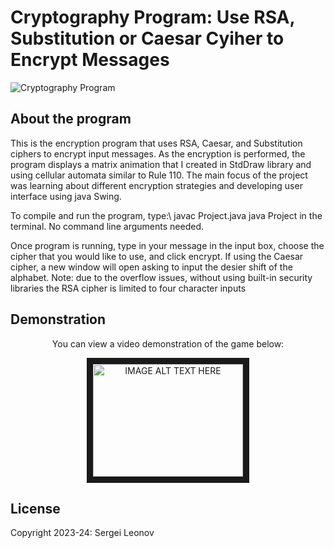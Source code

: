 # Cryptography Program: Use RSA, Substitution or Caesar Cyiher to Encrypt Messages

![Cryptography Program](https://github.com/user-attachments/assets/d3727940-6c1c-4964-ac07-9a424d890f5f)

## About the program
This is the encryption program that uses RSA, Caesar, and Substitution ciphers to encrypt input messages. As the encryption is performed, the program displays a matrix animation that I created in StdDraw library and using cellular automata similar to Rule 110. The main focus of the project was learning about different encryption strategies and developing user interface using java Swing.

To compile and run the program, type:\\
javac Project.java
java Project
in the terminal. No command line arguments needed.

Once program is running, type in your message in the input box, choose the cipher that you would like to use, and click encrypt. If using the Caesar cipher, a new window will open asking to input the desier shift of the alphabet. Note: due to the overflow issues, without using built-in security libraries the RSA cipher is limited to four character inputs

## Demonstration 
<p align="center">
You can view a video demonstration of the game below:
<p align="center">
<a href="https://www.youtube.com/watch?v=4Vlz6MiSEws&feature=youtu.be&v=4Vlz6MiSEws
" target="_blank"><img src="http://img.youtube.com/vi/4Vlz6MiSEws/0.jpg" 
alt="IMAGE ALT TEXT HERE" width="240" height="180" border="10" /></a>

## License
Copyright 2023-24: Sergei Leonov

